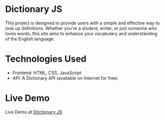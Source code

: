 # Dictionary JS

This project is designed to provide users with a simple and effective way to look up definitions.
Whether you're a student, writer, or just someone who loves words, this site aims to enhance your vocabulary and understanding of the English language.

# Technologies Used

 - Frontend: HTML, CSS, JavaScript
 - API: A Dictionary API (available on Internet for free)

# Live Demo
Live Demo at [Ditctionary JS](https://sakshamdev2005.github.io/Dictionary-JS/)
